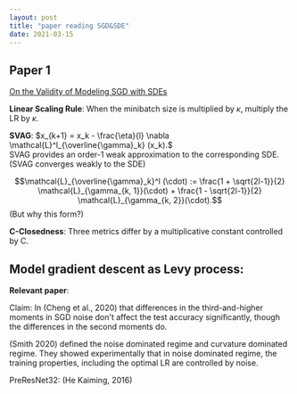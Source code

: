 ```yaml
---
layout: post
title: "paper reading SGD&SDE"
date: 2021-03-15
---
```


## Paper 1
[On the Validity of Modeling SGD with SDEs](https://arxiv.org/abs/2102.12470)

**Linear Scaling Rule**: When the minibatch size is multiplied by $\kappa$, multiply the LR by $\kappa$. 

**SVAG**: $x_{k+1} = x_k - \frac{\eta}{l} \nabla \mathcal{L}^l_{\overline{\gamma}_k} (x_k).$<br>
SVAG provides an order-1 weak approximation to the corresponding SDE. (SVAG converges weakly to the SDE)

$$\mathcal{L}_{\overline{\gamma}_k}^l (\cdot) := \frac{1 + \sqrt{2l-1}}{2} \mathcal{L}_{\gamma_{k, 1}}(\cdot) + \frac{1 - \sqrt{2l-1}}{2} \mathcal{L}_{\gamma_{k, 2}}(\cdot).$$
(But why this form?)

**C-Closedness**: Three metrics differ by a multiplicative constant controlled by C. 



## Model gradient descent as Levy process:

**Relevant paper**:

Claim: In (Cheng et al., 2020) that differences in the third-and-higher moments in SGD noise don't affect the test accuracy significantly, though the differences in the second moments do.

(Smith 2020) defined the noise dominated regime and curvature dominated regime. They showed experimentally that in noise dominated regime, the training properties, including the optimal LR are controlled by noise. 

PreResNet32: (He Kaiming, 2016)